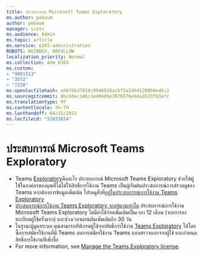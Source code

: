 ```yaml
---
title: ประสบการณ์ Microsoft Teams Exploratory
ms.author: pebaum
author: pebaum
manager: scotv
ms.audience: Admin
ms.topic: article
ms.service: o365-administration
ROBOTS: NOINDEX, NOFOLLOW
localization_priority: Normal
ms.collection: Adm_O365
ms.custom:
- "9001513"
- "3572"
- "7228"
ms.openlocfilehash: ed076b37010c9946838acbf2a2d641200b9ed5c2
ms.sourcegitcommit: 8bc60ec34bc1e40685e3976576e04a2623f63a7c
ms.translationtype: MT
ms.contentlocale: th-TH
ms.lasthandoff: 04/15/2021
ms.locfileid: "51833814"
---
```

# <a name="microsoft-teams-exploratory-experience"></a>ประสบการณ์ Microsoft Teams Exploratory

- Teams [Exploratory](https://docs.microsoft.com/microsoftteams/teams-exploratory)คืออะไร ประสบการณ์ Microsoft Teams Exploratory ช่วยให้ผู้ใช้ในองค์กรของคุณที่ไม่ได้ให้สิทธิ์การใช้งาน Teams เป็นผู้เริ่มต้นประสบการณ์การส่รวบดูของ Teams หากต้องการข้อมูลเพิ่มเติม โปรดดูสิ่งที่[อยู่ในประสบการณ์การใช้งาน Teams Exploratory](https://docs.microsoft.com/microsoftteams/teams-exploratory#whats-in-the-teams-exploratory-experience)
- [ประสบการณ์การใช้งาน Teams Exploratory จะอยู่นานเท่าใด](https://docs.microsoft.com/microsoftteams/teams-exploratory#how-long-does-the-teams-exploratory-experience-last) ประสบการณ์การใช้งาน Microsoft Teams Exploratory ไม่มีค่าใช้จ่ายเพิ่มเติมเป็นเวลา 12 เดือน (จากการลงทะเบียนผู้ใช้ครั้งแรก) และช่วงเวลาผ่อนผันเพิ่มเติมอีก 30 วัน
- ในฐานะผู้ดูแลระบบ คุณสามารถอัปเกรดผู้ใช้จากสิทธิ์การใช้งาน [Teams Exploratory](https://docs.microsoft.com/microsoftteams/teams-exploratory#upgrade-users-from-the-teams-exploratory-license) ได้โดยซื้อการสมัครใช้งานที่มี Teams ลบการสมัครใช้งาน Teams แบบสรวจออกจากผู้ใช้ และกําหนดสิทธิ์การใช้งานที่เพิ่งซื้อ
- For more information, see [Manage the Teams Exploratory license](https://docs.microsoft.com/microsoftteams/teams-exploratory).
